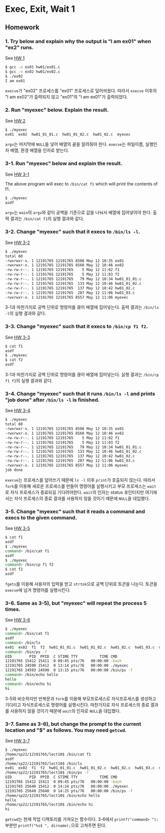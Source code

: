 # Exec, Exit, Wait 1

## Homework

### 1. Try below and explain why the output is "I am ex01" when "ex2" runs.

See [HW 1](./hw01/)

```bash
$ gcc -o ex01 hw01/ex01.c
$ gcc -o ex02 hw01/ex02.c
$ ./ex02
I am ex01
```

`execve`가 "ex02" 프로세스를 "ex01" 프로세스로 덮어씌웠다.
따라서 `execve` 이후의 "I am ex02"가 출력되지 않고 "ex01"의 "I am ex01"가 출력되었다.

### 2. Run "myexec" below. Explain the result.

See [HW 2](./hw02/main.c)

```bash
$ ./myexec
ex01  ex02  hw01_01_01.c  hw01_01_02.c  hw01_02.c  myexec
```

`argv`는 마지막에 `NULL`을 넣어 배열의 끝을 알려줘야 한다.
`execve`는 파일이름, 실행인자 배열, 환경 배열을 인자로 받는다.

### 3-1. Run "myexec" below and explain the result.

See [HW 3-1](./hw03_01/main.c)

The above program will exec to `/bin/cat f1` which will print the contents of f1.

```bash
$ ./myexec
asdf
```

`argv`는 `main`의 `argv`와 같이 공백을 기준으로 값을 나눠서 배열에 집어넣어야 한다.
출력 결과는 `/bin/cat f1`의 실행 결과와 같다.

### 3-2. Change "myexec" such that it execs to `/bin/ls -l`.

See [HW 3-2](./hw03_02/main.c)

```bash
$ ./myexec
total 60
-rwxrwxr-x. 1 12191765 12191765 8508 May 12 10:35 ex01
-rwxrwxr-x. 1 12191765 12191765 8560 May 12 10:46 ex02
-rw-rw-r--. 1 12191765 12191765    5 May 12 11:02 f1
-rw-rw-r--. 1 12191765 12191765    5 May 12 11:03 f2
-rw-rw-r--. 1 12191765 12191765   79 May 12 10:34 hw01_01_01.c
-rw-rw-r--. 1 12191765 12191765  133 May 12 10:46 hw01_01_02.c
-rw-rw-r--. 1 12191765 12191765  137 May 12 10:42 hw01_02.c
-rw-rw-r--. 1 12191765 12191765  207 May 12 11:06 hw01_03.c
-rwxrwxr-x. 1 12191765 12191765 8557 May 12 11:06 myexec
```

3-1과 마찬가지로 공백 단위로 명령어를 끊어 배열에 집어넣는다.
출력 결과는 `/bin/ls -l`의 실행 결과와 같다.

### 3-3. Change "myexec" such that it execs to `/bin/cp f1 f2`.

See [HW 3-3](./hw03_03/main.c)

```bash
$ cat f1
asdf
$ ./myexec
$ cat f2
asdf
```

3-1과 마찬가지로 공백 단위로 명령어를 끊어 배열에 집어넣는다.
실행 결과는 `/bin/cp f1 f2`의 실행 결과와 같다.

### 3-4. Change "myexec" such that it runs `/bin/ls -l` and prints "job done" after `/bin/ls -l` is finished.

See [HW 3-4](./hw03_04/main.c)

```bash
$ ./myexec
total 60
-rwxrwxr-x. 1 12191765 12191765 8508 May 12 10:35 ex01
-rwxrwxr-x. 1 12191765 12191765 8560 May 12 10:46 ex02
-rw-rw-r--. 1 12191765 12191765    5 May 12 11:02 f1
-rw-rw-r--. 1 12191765 12191765    5 May 12 11:03 f2
-rw-rw-r--. 1 12191765 12191765   79 May 12 10:34 hw01_01_01.c
-rw-rw-r--. 1 12191765 12191765  133 May 12 10:46 hw01_01_02.c
-rw-rw-r--. 1 12191765 12191765  137 May 12 10:42 hw01_02.c
-rw-rw-r--. 1 12191765 12191765  207 May 12 11:06 hw01_03.c
-rwxrwxr-x. 1 12191765 12191765 8557 May 12 11:06 myexec
job done
```

`execve`는 프로세스를 덮어쓰기 때문에 `ls -l` 이후 `print`가 호출되지 않는다.
따라서 `fork`를 이용해 새로운 프로세스를 만들어 명령어를 실행시키고 부모 프로세스는 `wait`로 자식 프로세스가 종료되길 기다려야한다.
`wait`의 인자는 status 포인터지만 여기에서는 자식 프로세스의 종료 결과를 사용하지 않을 것이기 때문에 `NULL`을 대입했다.

### 3-5. Change "myexec" such that it reads a command and execs to the given command.

See [HW 3-5](./hw03_05/main.c)

```bash
$ cat f1
asdf
$ ./myexec
command> /bin/cat f1
asdf
$ ./myexec
command> /bin/cp f1 f2
$ cat f2
asdf
```

`fgets`를 이용해 사용자의 입력을 받고 `strtok`으로 공백 단위로 토큰을 나눈다.
토큰을 `execve`에 넘겨 명령어를 실행시킨다.

### 3-6. Same as 3-5), but "myexec" will repeat the process 5 times.

See [HW 3-6](./hw03_06/main.c)

```bash
$ ./myexec
command> /bin/cat f1
asdf
command> /bin/ls
ex01  ex02  f1  f2  hw01_01_01.c  hw01_01_02.c  hw01_02.c  hw01_03.c  myexec
command> /bin/ps -f
UID        PID  PPID  C STIME TTY          TIME CMD
12191765 15412 15411  0 09:45 pts/76   00:00:00 -bash
12191765 24590 15412  0 13:14 pts/76   00:00:00 ./myexec
12191765 24593 24590  0 13:15 pts/76   00:00:00 /bin/ps -f
command> /bin/echo hello
hello
command> /bin/echo hi
hi
```

3-5와 비슷하지만 반복문과 `fork`를 이용해 부모프로세스로 자식프로세스를 생성하고 기다리고 자식프로세스로 명령어를 실행시킨다.
마찬가지로 자식 프로세스의 종료 결과를 사용하지 않을 것이기 때문에 `wait`의 인자로 `NULL`을 대입했다.

### 3-7. Same as 3-6), but change the prompt to the current location and "$" as follows. You may need `getcwd`.

See [HW 3-7](./hw03_07/main.c)

```bash
$ ./myexec
/home/sp22/12191765/lect10$ /bin/cat f1
asdf
/home/sp22/12191765/lect10$ /bin/ls
ex01  ex02  f1  f2  hw01_01_01.c  hw01_01_02.c  hw01_02.c  hw01_03.c  myexec
/home/sp22/12191765/lect10$ /bin/ps -f
UID        PID  PPID  C STIME TTY          TIME CMD
12191765 15412 15411  0 09:45 pts/76   00:00:00 -bash
12191765 25640 15412  0 14:24 pts/76   00:00:00 ./myexec
12191765 25649 25640  0 14:25 pts/76   00:00:00 /bin/ps -f
/home/sp22/12191765/lect10$ /bin/echo hello
hello
/home/sp22/12191765/lect10$ /bin/echo hi
hi
```

`getcwd`는 현재 작업 디렉토리를 가져오는 함수이다.
3-6에서 `printf("command> ");` 부분만 `printf("%s$ ", dirname);`으로 고쳐주면 된다.
